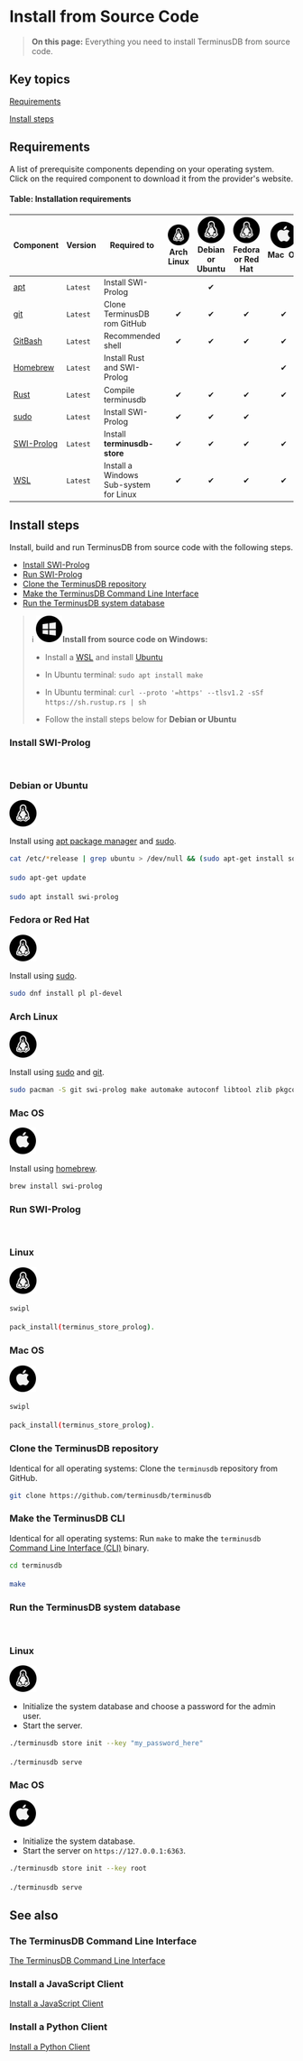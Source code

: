 # Install from Source Code

> **On this page:** Everything you need to install TerminusDB from source code.

## Key topics

[Requirements](#requirements)

[Install steps](#install-steps)

## Requirements

A list of prerequisite components depending on your operating system. Click on the required component to download it from the provider's website.

#### Table: Installation requirements

| Component | Version | Required to | ![info](../../img/ico/terminusdb-icon-linux.png)<br>Arch Linux | ![info](../../img/ico/terminusdb-icon-linux.png)<br>Debian or Ubuntu | ![info](../../img/ico/terminusdb-icon-linux.png)<br>Fedora or Red Hat | ![info](../../img/ico/terminusdb-icon-apple.png)<br>Mac&nbsp;&nbsp;OS<br><br> | ![info](../../img/ico/terminusdb-icon-windows.png)<br>Windows<br><br> |
| - | - | - | :-: | :-: | :-: | :-: | :-: |
| [apt](https://pkgs.org/download/apt) | `Latest` | Install SWI-Prolog                       |          | &#10004; |          |          | |
| [git](https://git-scm.com/downloads) | `Latest` | Clone TerminusDB rom GitHub              | &#10004; | &#10004; | &#10004; | &#10004; | | 
| [GitBash](https://git-scm.com/downloads) | `Latest` | Recommended shell                    | &#10004; | &#10004; | &#10004; | &#10004; | &#10004; |
| [Homebrew](https://brew.sh/) | `Latest` | Install Rust and SWI-Prolog         |          |          |          | &#10004; | |
| [Rust](https://www.rust-lang.org/tools/install) | `Latest` | Compile terminusdb                      | &#10004; | &#10004; | &#10004; | &#10004; | &#10004; |
| [sudo](https://www.sudo.ws/download.html) | `Latest` | Install SWI-Prolog                      | &#10004; | &#10004; | &#10004; |          | |
| [SWI-Prolog](https://www.swi-prolog.org/download/stable) | `Latest` | Install **terminusdb-store** | &#10004; | &#10004; | &#10004; | &#10004; | |
| [WSL](https://ubuntu.com/wsl) | `Latest` | Install a Windows Sub-system for Linux   | &#10004; | &#10004; | &#10004; | &#10004; | &#10004; | 

## Install steps

Install, build and run TerminusDB from source code with the following steps.  

- [Install SWI-Prolog](#install-swi-prolog)
- [Run SWI-Prolog](#run-swi-prolog)
- [Clone the TerminusDB repository](#clone-the-terminusdb-repository)
- [Make the TerminusDB Command Line Interface](#make-the-terminusdb-command-line-interface)
- [Run the TerminusDB system database](#run-the-terminusdb-system-database)

>:information_source:&nbsp;<i class="tdb-i">![info](../../img/ico/terminusdb-icon-windows.png)</i>**Install from source code on Windows:**<br>
> - Install a [WSL](https://ubuntu.com/wsl) and install [Ubuntu](https://ubuntu.com/#download)
> 
>
> - In Ubuntu terminal: `sudo apt install make`
>
> 
> - In Ubuntu terminal: `curl --proto '=https' --tlsv1.2 -sSf https://sh.rustup.rs | sh`
>
> 
> - Follow the install steps below for **Debian or Ubuntu**
<!-- to-do: install rust for Mac (combine with SWI-Prolog?) -->
### Install SWI-Prolog

<br>

<!-- tabs:start -->

### **Debian or Ubuntu**

<i class="tdb-i">![info](../../img/ico/terminusdb-icon-linux.png)</i>

Install using [apt package manager](https://pkgs.org/download/apt) and [sudo](https://www.sudo.ws/download.html).

```bash
cat /etc/*release | grep ubuntu > /dev/null && (sudo apt-get install software-properties-common; sudo apt-add-repository ppa:swi-prolog/stable)

sudo apt-get update

sudo apt install swi-prolog
```

### **Fedora or Red Hat**

<i class="tdb-i">![info](../../img/ico/terminusdb-icon-linux.png)</i>

Install using [sudo](https://www.sudo.ws/download.html).

```bash
sudo dnf install pl pl-devel
```

### **Arch Linux**

<i class="tdb-i">![info](../../img/ico/terminusdb-icon-linux.png)</i>

Install using [sudo](https://www.sudo.ws/download.html) and [git](https://git-scm.com/downloads).

```bash
sudo pacman -S git swi-prolog make automake autoconf libtool zlib pkgconf gcc
```

### **Mac OS**

<i class="tdb-i">![info](../../img/ico/terminusdb-icon-apple.png)</i>

Install using [homebrew](https://brew.sh/).

```bash
brew install swi-prolog
```

<!-- tabs:end -->

### Run SWI-Prolog

<br>

<!-- tabs:start -->

### **Linux**

<i class="tdb-i">![info](../../img/ico/terminusdb-icon-linux.png)</i>

```bash
swipl

pack_install(terminus_store_prolog).
```

### **Mac OS**

<i class="tdb-i">![info](../../img/ico/terminusdb-icon-apple.png)</i>

```bash
swipl

pack_install(terminus_store_prolog).
```
<!-- tabs:end -->

### Clone the TerminusDB repository

Identical for all operating systems: Clone the `terminusdb` repository from GitHub. 

```bash
git clone https://github.com/terminusdb/terminusdb
```

### Make the TerminusDB CLI

Identical for all operating systems: Run `make` to make the `terminusdb` [Command Line Interface (CLI)](reference-guides/reference-cli) binary. 


```bash
cd terminusdb

make
```

### Run the TerminusDB system database

<br>

<!-- tabs:start -->

### **Linux**

<i class="tdb-i">![info](../../img/ico/terminusdb-icon-linux.png)</i>

- Initialize the system database and choose a password for the admin user.
- Start the server.  

```bash
./terminusdb store init --key "my_password_here"

./terminusdb serve
```

### **Mac OS**

<i class="tdb-i">![info](../../img/ico/terminusdb-icon-apple.png)</i>

- Initialize the system database.
- Start the server on `https://127.0.0.1:6363`.

```bash
./terminusdb store init --key root

./terminusdb serve
```

<!-- tabs:end -->

## See also

### The TerminusDB Command Line Interface

[The TerminusDB Command Line Interface](reference-guides/reference-cli)

### Install a JavaScript Client

[Install a JavaScript Client](install/install-javascript-client)

### Install a Python Client

[Install a Python Client](install/install-python-client)
